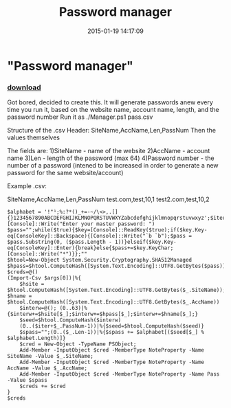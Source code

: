 ﻿---
pid:            5696
poster:         x0wllaar
title:          "Password manager"
date:           2015-01-19 14:17:09
format:         posh
parent:         0
parent:         0

---

# "Password manager"

### [download](5696.ps1)

Got bored, decided to create this.
It will generate passwords anew every time you run it, based on the website name, account name, length, and the password number
Run it as ./Manager.ps1 pass.csv

Structure of the .csv
Header: SiteName,AccName,Len,PassNum
Then the values themselves

The fields are:
1)SiteName - name of the website
2)AccName - account name
3)Len - length of the password (max 64)
4)Password number - the number of a password (intened to be increased in order to generate a new password for the same website/account)

Example .csv:

SiteName,AccName,Len,PassNum
test.com,test,10,1
test2.com,test,10,2

```posh
$alphabet = '!"¹;%:?*()_+=-~/\<>,.[]{}1234567890ABCDEFGHIJKLMNOPQRSTUVWXYZabcdefghijklmnopqrstuvwxyz';$iter=343
[Console]::Write("Enter your master password: ")
$pass="";while($true){$key=[Console]::ReadKey($true);if($key.Key-eq[ConsoleKey]::Backspace){[Console]::Write("`b `b");$pass = $pass.Substring(0, ($pass.Length - 1))}elseif($key.Key-eq[ConsoleKey]::Enter){break}else{$pass+=$key.KeyChar;[Console]::Write("*")}};""
$htool=New-Object System.Security.Cryptography.SHA512Managed
$hpass=$htool.ComputeHash([System.Text.Encoding]::UTF8.GetBytes($pass))
$creds=@()
(Import-Csv $args[0])|%{
    $hsite = $htool.ComputeHash([System.Text.Encoding]::UTF8.GetBytes($_.SiteName)); $hname = $htool.ComputeHash([System.Text.Encoding]::UTF8.GetBytes($_.AccName))
    $interw=@(); (0..63)|%{$interw+=$hsite[$_];$interw+=$hpass[$_];$interw+=$hname[$_];}
    $seed=$htool.ComputeHash($interw)
    (0..($iter+$_.PassNum-1))|%{$seed=$htool.ComputeHash($seed)}
    $spass="";(0..($_.Len-1))|%{$spass += $alphabet[($seed[$_] % $alphabet.Length)]}
    $cred = New-Object -TypeName PSObject; 
    Add-Member -InputObject $cred -MemberType NoteProperty -Name SiteName -Value $_.SiteName; 
    Add-Member -InputObject $cred -MemberType NoteProperty -Name AccName -Value $_.AccName; 
    Add-Member -InputObject $cred -MemberType NoteProperty -Name Pass -Value $spass
    $creds += $cred
}
$creds
```
